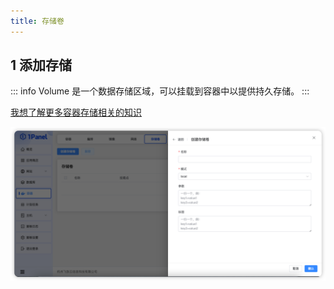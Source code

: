 ```yaml
---
title: 存储卷
---
```


## 1 添加存储

::: info
Volume 是一个数据存储区域，可以挂载到容器中以提供持久存储。
:::

[我想了解更多容器存储相关的知识](https://docs.docker.com/storage/volumes)

![img.png](../../img/containers/volume_create.png)
